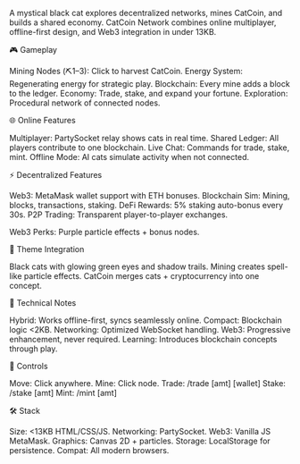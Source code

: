 A mystical black cat explores decentralized networks, mines CatCoin, and builds a shared economy. CatCoin Network combines online multiplayer, offline-first design, and Web3 integration in under 13KB.

🎮 Gameplay

Mining Nodes (⛏️1–3): Click to harvest CatCoin.
Energy System: Regenerating energy for strategic play.
Blockchain: Every mine adds a block to the ledger.
Economy: Trade, stake, and expand your fortune.
Exploration: Procedural network of connected nodes.

🌐 Online Features

Multiplayer: PartySocket relay shows cats in real time.
Shared Ledger: All players contribute to one blockchain.
Live Chat: Commands for trade, stake, mint.
Offline Mode: AI cats simulate activity when not connected.

⚡ Decentralized Features

Web3: MetaMask wallet support with ETH bonuses.
Blockchain Sim: Mining, blocks, transactions, staking.
DeFi Rewards: 5% staking auto-bonus every 30s.
P2P Trading: Transparent player-to-player exchanges.

Web3 Perks: Purple particle effects + bonus nodes.

🎨 Theme Integration

Black cats with glowing green eyes and shadow trails.
Mining creates spell-like particle effects.
CatCoin merges cats + cryptocurrency into one concept.

🚀 Technical Notes

Hybrid: Works offline-first, syncs seamlessly online.
Compact: Blockchain logic <2KB.
Networking: Optimized WebSocket handling.
Web3: Progressive enhancement, never required.
Learning: Introduces blockchain concepts through play.

🎯 Controls

Move: Click anywhere.
Mine: Click node.
Trade: /trade [amt] [wallet]
Stake: /stake [amt]
Mint: /mint [amt]

🛠️ Stack

Size: <13KB HTML/CSS/JS.
Networking: PartySocket.
Web3: Vanilla JS MetaMask.
Graphics: Canvas 2D + particles.
Storage: LocalStorage for persistence.
Compat: All modern browsers.